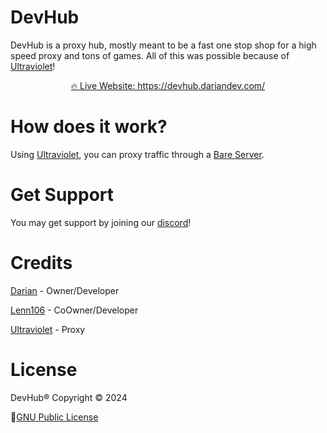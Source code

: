 <!-- <div align="center">
  <a href="https://devhub.dariandev.com/">
    <img src="devhub-logo.png" alt="DevHub Logo" width="200">
  </a>
</div> -->

# DevHub
DevHub is a proxy hub, mostly meant to be a fast one stop shop for a high speed proxy and tons of games. All of this was possible because of  [Ultraviolet](https://github.com/titaniumnetwork-dev/Ultraviolet)!

<div align="center">
  <a href="https://devhub.dariandev.com/">🔥 Live Website: https://devhub.dariandev.com/</a>
</div>

# How does it work?
Using [Ultraviolet](https://github.com/titaniumnetwork-dev/Ultraviolet), you can proxy traffic through a [Bare Server](https://github.com/tomphttp/bare-server-node).

# Get Support
You may get support by joining our [discord](https://dariandev.com/discord)!

# Credits
[Darian](https://github.com/justDarian) - Owner/Developer

[Lenn106](https://github.com/lenn106) - CoOwner/Developer

[Ultraviolet](https://github.com/titaniumnetwork-dev/Ultraviolet) - Proxy

# License

DevHub® Copyright © 2024

📜[GNU Public License](https://github.com/DevTech-Services/DevHub/blob/main/LICENSE.md)
